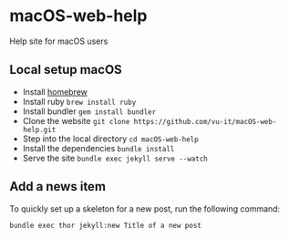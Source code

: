 # macOS-web-help
Help site for macOS users

## Local setup macOS

* Install [homebrew](http://brew.sh)
* Install ruby `brew install ruby`
* Install bundler `gem install bundler`
* Clone the website `git clone https://github.com/vu-it/macOS-web-help.git`
* Step into the local directory `cd macOS-web-help`
* Install the dependencies `bundle install`
* Serve the site `bundle exec jekyll serve --watch`

## Add a news item

To quickly set up a skeleton for a new post, run the following command:

`bundle exec thor jekyll:new Title of a new post`